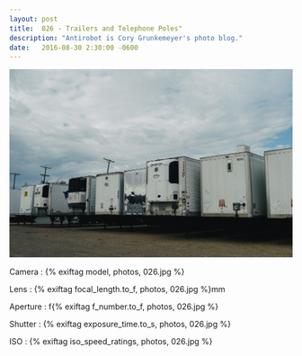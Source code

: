 ```yaml
---
layout: post
title:  026 - Trailers and Telephone Poles"
description: "Antirobot is Cory Grunkemeyer's photo blog."
date:   2016-08-30 2:30:00 -0600
---
```


![026 - Trailers and Telephone Poles](/photos/026.jpg)

Camera
: {% exiftag model, photos, 026.jpg %}

Lens
: {% exiftag focal_length.to_f, photos, 026.jpg %}mm

Aperture
: f{% exiftag f_number.to_f, photos, 026.jpg %}

Shutter
: {% exiftag exposure_time.to_s, photos, 026.jpg %}

ISO
: {% exiftag iso_speed_ratings, photos, 026.jpg %}
